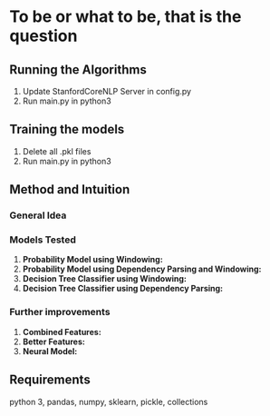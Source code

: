 <h1>To be or what to be, that is the question</h1>

<h2>Running the Algorithms</h2>
<ol>
	<li>Update StanfordCoreNLP Server in config.py</li>
	<li>Run main.py in python3</li>
</ol>

<h2>Training the models</h2>
<ol>
	<li>Delete all .pkl files</li>
	<li>Run main.py in python3</li>
</ol>

<h2>Method and Intuition</h2>
<h3>General Idea</h3>
<p></p>

<h3>Models Tested</h3>
<ol>
	<li><strong>Probability Model using Windowing:</strong></li>
	<li><strong>Probability Model using Dependency Parsing and Windowing:</strong></li>
	<li><strong>Decision Tree Classifier using Windowing:</strong></li>
	<li><strong>Decision Tree Classifier using Dependency Parsing:</strong></li>
</ol>

<h3>Further improvements</h3>
<ol>
	<li><strong>Combined Features:</strong></li>
	<li><strong>Better Features:</strong></li>
	<li><strong>Neural Model:</strong></li>
</ol>


<h2>Requirements</h2>
python 3, pandas, numpy, sklearn, pickle, collections
